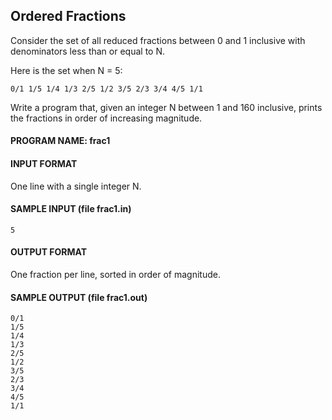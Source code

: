 ## Ordered Fractions

Consider the set of all reduced fractions between 0 and 1 inclusive with denominators less than or equal to N.

Here is the set when N = 5:
```
0/1 1/5 1/4 1/3 2/5 1/2 3/5 2/3 3/4 4/5 1/1
```
Write a program that, given an integer N between 1 and 160 inclusive, prints the fractions in order of increasing magnitude.

#### PROGRAM NAME: frac1

#### INPUT FORMAT

One line with a single integer N.

#### SAMPLE INPUT (file frac1.in)
```
5
```

#### OUTPUT FORMAT

One fraction per line, sorted in order of magnitude.

#### SAMPLE OUTPUT (file frac1.out)
```
0/1
1/5
1/4
1/3
2/5
1/2
3/5
2/3
3/4
4/5
1/1
```
